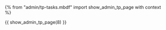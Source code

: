 {% from "admin/tp-tasks.mbdf" import show_admin_tp_page with context %}

{{ show_admin_tp_page(8) }}
